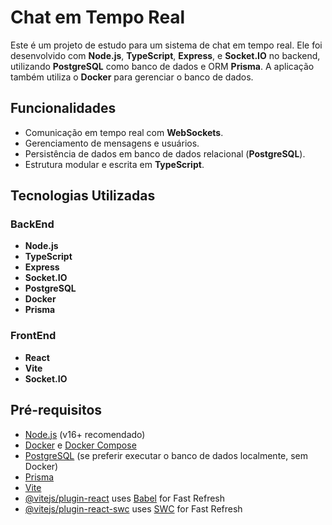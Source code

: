 # Chat em Tempo Real

Este é um projeto de estudo para um sistema de chat em tempo real. Ele foi desenvolvido com **Node.js**, **TypeScript**, **Express**, e **Socket.IO** no backend, utilizando **PostgreSQL** como banco de dados e ORM **Prisma**. A aplicação também utiliza o **Docker** para gerenciar o banco de dados.

## Funcionalidades

- Comunicação em tempo real com **WebSockets**.
- Gerenciamento de mensagens e usuários.
- Persistência de dados em banco de dados relacional (**PostgreSQL**).
- Estrutura modular e escrita em **TypeScript**.

## Tecnologias Utilizadas

### BackEnd

- **Node.js**
- **TypeScript**
- **Express**
- **Socket.IO**
- **PostgreSQL**
- **Docker**
- **Prisma**

### FrontEnd

- **React**
- **Vite**
- **Socket.IO**

## Pré-requisitos

- [Node.js](https://nodejs.org/) (v16+ recomendado)
- [Docker](https://www.docker.com/) e [Docker Compose](https://docs.docker.com/compose/)
- [PostgreSQL](https://www.postgresql.org/) (se preferir executar o banco de dados localmente, sem Docker)
- [Prisma](https://www.prisma.io/docs/getting-started?_gl=1*pwp6cj*_up*MQ..*_gs*MQ..)
- [Vite](https://vite.dev/guide/)
- [@vitejs/plugin-react](https://github.com/vitejs/vite-plugin-react/blob/main/packages/plugin-react/README.md) uses [Babel](https://babeljs.io/) for Fast Refresh
- [@vitejs/plugin-react-swc](https://github.com/vitejs/vite-plugin-react-swc) uses [SWC](https://swc.rs/) for Fast Refresh
